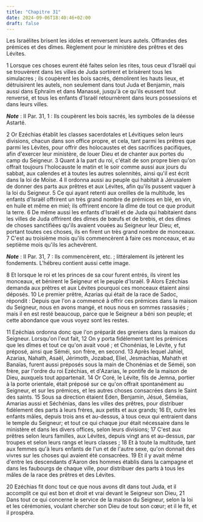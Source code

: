 ```yaml
---
title: "Chapitre 31"
date: 2024-09-06T18:40:46+02:00
draft: false
---
```



Les Israélites brisent les idoles et renversent leurs autels.
Offrandes des prémices et des dîmes.
Règlement pour le ministère des prêtres et des Lévites.


1 Lorsque ces choses eurent été faites selon les rites, tous ceux d'Israël qui se trouvèrent dans les villes de Juda sortirent et brisèrent tous les simulacres ; ils coupèrent les bois sacrés, démolirent les hauts lieux, et détruisirent les autels, non seulement dans tout Juda et Benjamin, mais aussi dans Ephraïm et dans Manassé, jusqu'à ce qu'ils eussent tout renversé, et tous les enfants d'Israël retournèrent dans leurs possessions et dans leurs villes.

***Note*** :  II Par. 31, 1 : Ils coupèrent les bois sacrés, les symboles de la déesse Astarté.

2 Or Ezéchias établit les classes sacerdotales et Lévitiques selon leurs divisions, chacun dans son office propre, et cela, tant parmi les prêtres que parmi les Lévites, pour offrir des holocaustes et des sacrifices pacifiques, afin d'exercer leur ministère, de louer Dieu et de chanter aux portes du camp du Seigneur. 3 Quant à la part du roi, c'était de son propre bien qu'on offrait toujours l'holocauste le matin et le soir comme aussi aux jours du sabbat, aux calendes et à toutes les autres solennités, ainsi qu'il est écrit dans la loi de Moïse. 4 Il ordonna aussi au peuple qui habitait à Jérusalem de donner des parts aux prêtres et aux Lévites, afin qu'ils pussent vaquer à la loi du Seigneur. 5 Ce qui ayant retenti aux oreilles de la multitude, les enfants d'Israël offrirent un très grand nombre de prémices en blé, en vin, en huile et même en miel; ils offrirent encore la dîme de tout ce que produit la terre. 6 De même aussi les enfants d'Israël et de Juda qui habitaient dans les villes de Juda offrirent des
dîmes de bœufs et de brebis, et des dîmes de choses sanctifiées qu'ils avaient vouées au Seigneur leur Dieu; et, portant toutes ces choses, ils en firent un très grand nombre de monceaux. 7 C'est au troisième mois qu'ils commencèrent à faire ces monceaux, et au septième mois qu'ils les achevèrent.

***Note*** :  II Par. 31, 7 : Ils commencèrent, etc. ; littéralement ils jetèrent les fondements. L’hébreu contient aussi cette image.

8 Et lorsque le roi et les princes de sa cour furent entrés, ils virent les monceaux, et bénirent le Seigneur et le peuple d'Israël. 9 Alors Ezéchias demanda aux prêtres et aux Lévites pourquoi ces monceaux étaient ainsi déposés. 10 Le premier prêtre, Azarias qui était de la race de Sadoc, répondit : Depuis que l'on a commencé à offrir ces prémices dans la maison du Seigneur, nous en avons mangé, et nous nous en sommes rassasiés ; mais il en est resté beaucoup, parce que le Seigneur a béni son peuple; et cette abondance que vous voyez sont les restes.


11 Ezéchias ordonna donc que l'on préparât des greniers dans la maison du Seigneur. Lorsqu'on l'eut fait, 12 On y porta fidèlement tant les prémices que les dîmes et tout ce qu'on avait voué ; et Chonénias, le Lévite, y fut préposé, ainsi que Séméi, son frère, en second. 13 Après lequel Jahiel, Azarias, Nahath, Asaël, Jérimoth, Jozabad, Eliel, Jesmachias, Mahath et Banaïas, furent aussi préposés sous la main de Chonénias et de Séméi, son frère, par l'ordre du roi Ezéchias, et d'Azarias, le pontife de la maison de Dieu, auxquels tout appartenait. 14 Or Coré, le Lévite, fils de Jemna, portier à la porte orientale, était préposé sur ce qu'on offrait spontanément au Seigneur, et sur les prémices, et les autres choses consacrées dans le Saint des saints. 15 Sous sa direction étaient Eden, Benjamin, Jésué, Séméias, Amarias aussi et Séchénias, dans les villes des prêtres, pour distribuer fidèlement des parts à leurs frères, aux petits et aux grands; 16 Et, outre les enfants mâles, depuis trois ans et au-dessus, à tous
ceux qui entraient dans le temple du Seigneur; et tout ce qui chaque jour était nécessaire dans le ministère et dans les divers offices, selon leurs divisions; 17 C'est aux prêtres selon leurs familles, aux Lévites, depuis vingt ans et au-dessus, par troupes et selon leurs rangs et leurs classes ; 18 Et à toute la multitude, tant aux femmes qu'à leurs enfants de l'un et de l'autre sexe, qu'on donnait des vivres sur les choses qui avaient été consacrées. 19 Et il y avait même d'entre les descendants d'Aaron des hommes établis dans la campagne et dans les faubourgs de chaque ville, pour distribuer des parts à tous les mâles de la race des prêtres et des Lévites.


20 Ezéchias fit donc tout ce que nous avons dit dans tout Juda, et il accomplit ce qui est bon et droit et vrai devant le Seigneur son Dieu, 21 Dans tout ce qui concerne le service de la maison du Seigneur, selon la loi et les cérémonies, voulant chercher son Dieu de tout son cœur; et il le fit, et il prospéra.


